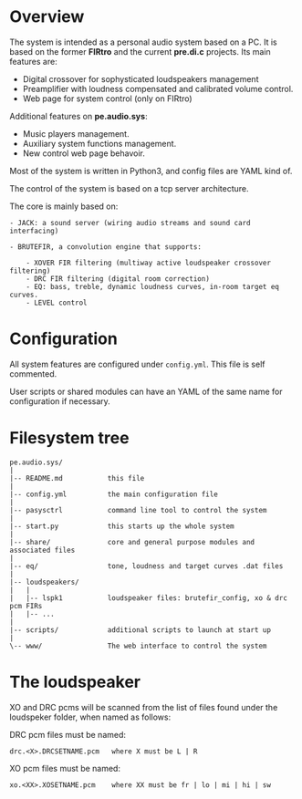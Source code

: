 # Overview

The system is intended as a personal audio system based on a PC. It is based on the former **FIRtro** and the current **pre.di.c** projects. Its main features are:

- Digital crossover for sophysticated loudspeakers management
- Preamplifier with loudness compensated and calibrated volume control.
- Web page for system control (only on FIRtro)

 Additional features on **pe.audio.sys**:

- Music players management.
- Auxiliary system functions management.
- New control web page behavoir.

Most of the system is written in Python3, and config files are YAML kind of.

The control of the system is based on a tcp server architecture.

The core is mainly based on:

    - JACK: a sound server (wiring audio streams and sound card interfacing)

    - BRUTEFIR, a convolution engine that supports:

        - XOVER FIR filtering (multiway active loudspeaker crossover filtering)
        - DRC FIR filtering (digital room correction)
        - EQ: bass, treble, dynamic loudness curves, in-room target eq curves.
        - LEVEL control


# Configuration

All system features are configured under `config.yml`. This file is self commented.

User scripts or shared modules can have an YAML of the same name for configuration if necessary.


# Filesystem tree


    pe.audio.sys/
    |
    |-- README.md           this file
    |
    |-- config.yml          the main configuration file
    |
    |-- pasysctrl           command line tool to control the system
    |
    |-- start.py            this starts up the whole system
    |
    |-- share/              core and general purpose modules and associated files
    |
    |-- eq/                 tone, loudness and target curves .dat files
    |
    |-- loudspeakers/       
    |   |
    |   |-- lspk1           loudspeaker files: brutefir_config, xo & drc pcm FIRs
    |   |-- ...
    |
    |-- scripts/            additional scripts to launch at start up
    |
    \-- www/                The web interface to control the system


# The loudspeaker

XO and DRC pcms will be scanned from the list of files found under the loudspeker folder,
when named as follows:


DRC pcm files must be named:

    drc.<X>.DRCSETNAME.pcm   where X must be L | R


XO pcm files must be named:

    xo.<XX>.XOSETNAME.pcm    where XX must be fr | lo | mi | hi | sw
